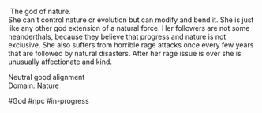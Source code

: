  The god of nature.  
She can't control nature or evolution but can modify and bend it. She is just like any other god extension of a natural force. Her followers are not some neanderthals, because they believe that progress and nature is not exclusive. She also suffers from horrible rage attacks once every few years that are followed by natural disasters. After her rage issue is over she is unusually affectionate and kind.

Neutral good alignment  
Domain: Nature

#God #npc #in-progress 